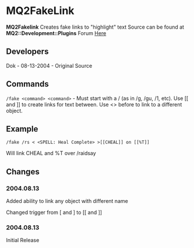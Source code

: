 # MQ2FakeLink

**MQ2Fakelink** Creates fake links to "highlight" text Source can be found at **MQ2::Development::Plugins** Forum [Here](https://macroquest2.com/phpBB3/viewtopic.php?t=8750&start=0)

## Developers

Dok - 08-13-2004 - Original Source

## Commands

`/fake <command> <command>` - Must start with a / (as in /g, /gu, /1, etc). Use [[ and ]] to create links for text between. Use &lt;&gt; before to link to a different object.<br>

## Example

`/fake /rs < <SPELL: Heal Complete> >[[CHEAL]] on [[%T]]`

Will link CHEAL and %T over /raidsay

## Changes

### 2004.08.13

Added ability to link any object with different name

Changed trigger from [ and ] to [[ and ]]

### 2004.08.13

Initial Release
